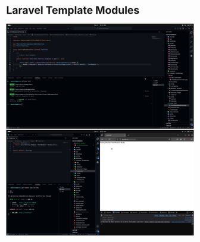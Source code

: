 # Laravel Template Modules

![proof test](./.github/assets/its_works_test.png)
![proof client](./.github/assets/its_works_client.png)
